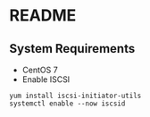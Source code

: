 # README #


## System Requirements
- CentOS 7
- Enable ISCSI
```shell=
yum install iscsi-initiator-utils
systemctl enable --now iscsid
```
